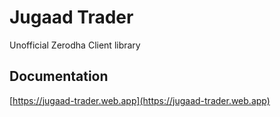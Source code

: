 # Jugaad Trader 
Unofficial Zerodha Client library

## Documentation

[https://jugaad-trader.web.app](https://jugaad-trader.web.app)

